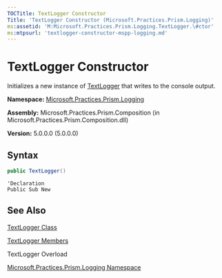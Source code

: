 ```yaml
---
TOCTitle: TextLogger Constructor
Title: 'TextLogger Constructor (Microsoft.Practices.Prism.Logging)'
ms:assetid: 'M:Microsoft.Practices.Prism.Logging.TextLogger.\#ctor'
ms:mtpsurl: 'textlogger-constructor-mspp-logging.md'
---
```


# TextLogger Constructor

Initializes a new instance of [TextLogger](https://msdn.microsoft.com/en-us/library/microsoft.practices.prism.logging.textlogger(v=pandp.50)) that writes to the console output.

**Namespace:** [Microsoft.Practices.Prism.Logging](https://msdn.microsoft.com/en-us/library/microsoft.practices.prism.logging(v=pandp.50))

**Assembly:** Microsoft.Practices.Prism.Composition (in Microsoft.Practices.Prism.Composition.dll)

**Version:** 5.0.0.0 (5.0.0.0)

## Syntax

```C#
public TextLogger()
```

```VB
'Declaration
Public Sub New
```

## See Also

[TextLogger Class](https://msdn.microsoft.com/en-us/library/microsoft.practices.prism.logging.textlogger(v=pandp.50))

[TextLogger Members](https://msdn.microsoft.com/en-us/library/microsoft.practices.prism.logging.textlogger_members(v=pandp.50))

TextLogger Overload

[Microsoft.Practices.Prism.Logging Namespace](https://msdn.microsoft.com/en-us/library/microsoft.practices.prism.logging(v=pandp.50))
